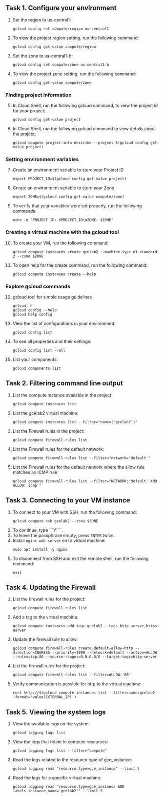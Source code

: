 ## Task 1. Configure your environment
1. Set the region to us-central1:
	```
	gcloud config set compute/region us-central1
	```
2. To view the project region setting, run the following command:
	```
	gcloud config get-value compute/region
	```
3. Set the zone to us-central1-b:
	```
	gcloud config set compute/zone us-central1-b
	```
4. To view the project zone setting, run the following command:
	```
	gcloud config get-value compute/zone
	```
### Finding project information
5. In Cloud Shell, run the following gcloud command, to view the project id for your project:
	```
	gcloud config get-value project
	```
6. In Cloud Shell, run the following gcloud command to view details about the project:
	```
	gcloud compute project-info describe --project $(gcloud config get-value project)
	```
### Setting environment variables
7. Create an environment variable to store your Project ID
	```
	export PROJECT_ID=$(gcloud config get-value project)
	```
8. Create an environment variable to store your Zone
	```
	export ZONE=$(gcloud config get-value compute/zone)
	```
9. To verify that your variables were set properly, run the following commands:
	```
	echo -e "PROJECT ID: $PROJECT_ID\nZONE: $ZONE"
	```
### Creating a virtual machine with the gcloud tool
10. To create your VM, run the following command:
	```
	gcloud compute instances create gcelab2 --machine-type n1-standard-2 --zone $ZONE
	```
11. To open help for the create command, run the following command:
	```
	gcloud compute instances create --help
	```

### Explore gcloud commands
12. gcloud tool for simple usage guidelines
	```
	gcloud -h
	gcloud config --help
	gcloud help config
	```
13. View the list of configurations in your environment:
	```
	gcloud config list
	```
14. To see all properties and their settings:
	```
	gcloud config list --all
	```
15. List your components:
	```
	gcloud components list
	```
## Task 2. Filtering command line output
1. List the compute instance available in the project:
	```
	gcloud compute instances list
	```
2. List the gcelab2 virtual machine:
	```
	gcloud compute instances list --filter="name=('gcelab2')"
	```
3. List the Firewall rules in the project:
	```
	gcloud compute firewall-rules list
	```
4. List the Firewall rules for the default network:
	```
	gcloud compute firewall-rules list --filter="network='default'"
	```
5. List the Firewall rules for the default network where the allow rule matches an ICMP rule:
	```
	gcloud compute firewall-rules list --filter="NETWORK:'default' AND ALLOW:'icmp'"
	```
## Task 3. Connecting to your VM instance
1. To connect to your VM with SSH, run the following command:
	```
	gcloud compute ssh gcelab2 --zone $ZONE
	```
2. To continue, type ```Y````.
3. To leave the passphrase empty, press ```ENTER``` twice.
4. Install ```nginx web server``` on to virtual machine:
	```
	sudo apt install -y nginx
	```
5. To disconnect from SSH and exit the remote shell, run the following command:
	```
	exit
	```
## Task 4. Updating the Firewall
1. List the firewall rules for the project:
	```
	gcloud compute firewall-rules list
	```
2. Add a tag to the virtual machine:
	```
	gcloud compute instances add-tags gcelab2 --tags http-server,https-server
	```
3. Update the firewall rule to allow:
	```
	gcloud compute firewall-rules create default-allow-http --direction=INGRESS --priority=1000 --network=default --action=ALLOW --rules=tcp:80 --source-ranges=0.0.0.0/0 --target-tags=http-server
	```
4. List the firewall rules for the project:
	```
	gcloud compute firewall-rules list --filter=ALLOW:'80'
	```
5. Verify communication is possible for http to the virtual machine:
	```
	curl http://$(gcloud compute instances list --filter=name:gcelab2 --format='value(EXTERNAL_IP)')
	```
## Task 5. Viewing the system logs
1. View the available logs on the system:
	```
	gcloud logging logs list 
	```
2. View the logs that relate to compute resources:
	```
	gcloud logging logs list --filter="compute" 
	```
3. Read the logs related to the resource type of gce_instance:
	```
	gcloud logging read "resource.type=gce_instance" --limit 5
	```
4. Read the logs for a specific virtual machine:
	```
	gcloud logging read "resource.type=gce_instance AND labels.instance_name='gcelab2'" --limit 5
	```
